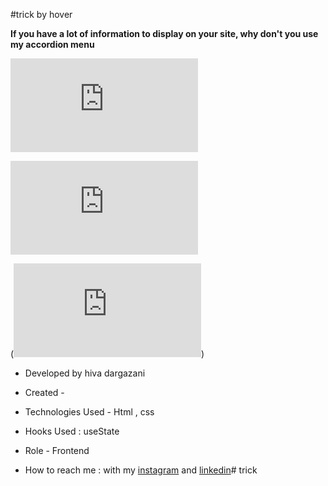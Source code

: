 #trick by hover

**If you have a lot of information to display on your site, why don't you use my accordion menu**

![viewfinal](https://github.com/hivadi-dev/trick/blob/main/trick.html)

![view final](https://github.com/hivadi-dev/trick/blob/main/assets/style.css)

(![view final](https://github.com/hivadi-dev/trick/blob/main/assets/style.css))


- Developed by hiva dargazani

- Created - 

- Technologies Used - Html , css 

- Hooks Used : useState 

- Role - Frontend

- How to reach me : with my [instagram](https://www.instagram.com/hivadi.dev) and [linkedin](https://www.linkedin.com/in/hivadi.dev)# trick
